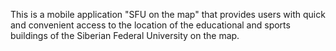 This is a mobile application "SFU on the map" that provides users with quick and convenient access to the location of the educational and sports buildings of the Siberian Federal University on the map.
